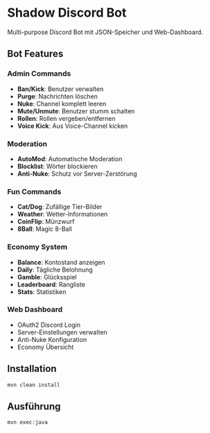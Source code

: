 # Shadow Discord Bot

Multi-purpose Discord Bot mit JSON-Speicher und Web-Dashboard.

## Bot Features

### Admin Commands
- **Ban/Kick**: Benutzer verwalten
- **Purge**: Nachrichten löschen
- **Nuke**: Channel komplett leeren
- **Mute/Unmute**: Benutzer stumm schalten
- **Rollen**: Rollen vergeben/entfernen
- **Voice Kick**: Aus Voice-Channel kicken

### Moderation
- **AutoMod**: Automatische Moderation
- **Blocklist**: Wörter blockieren
- **Anti-Nuke**: Schutz vor Server-Zerstörung

### Fun Commands
- **Cat/Dog**: Zufällige Tier-Bilder
- **Weather**: Wetter-Informationen
- **CoinFlip**: Münzwurf
- **8Ball**: Magic 8-Ball

### Economy System
- **Balance**: Kontostand anzeigen
- **Daily**: Tägliche Belohnung
- **Gamble**: Glücksspiel
- **Leaderboard**: Rangliste
- **Stats**: Statistiken

### Web Dashboard
- OAuth2 Discord Login
- Server-Einstellungen verwalten
- Anti-Nuke Konfiguration
- Economy Übersicht

## Installation

```bash
mvn clean install
```

## Ausführung

```bash
mvn exec:java
```